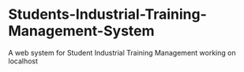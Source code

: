 # Students-Industrial-Training-Management-System
A web system for Student Industrial Training Management working on localhost
